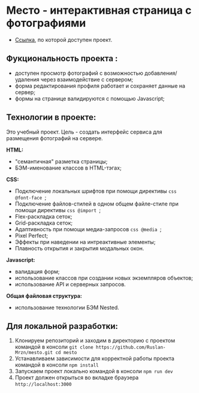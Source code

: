 # Место - интерактивная страница с фотографиями

* [Ссылка](https://ruslan-mrzn.github.io/mesto/index.html "сервис Mesto"), по которой доступен проект.

## Фукциональность проекта :
* доступен просмотр фотографий c возможностью добавления/удаления через взаимодействие с сервером;
* форма редактирования профиля работает и сохраняет данные на сервер;
* формы на странице валидируются с помощью Javascript;

## Технологии в проекте:
Это учебный проект. Цель - создать интерфейс сервиса для размещения фотографий на сервере.

**HTML:**
* "семантичная" разметка страницы;
* БЭМ-именование классов в HTML-тэгах;

**CSS:**
* Подключение локальных шрифтов при помощи директивы ```css @font-face ```;
* Подключение файлов-стилей в одном общем файле-стиле при помощи директивы ```css @import ```;
* Flex-раскладка сеток;
* Grid-раскладка сеток;
* Адаптивность при помощи медиа-запросов ```css @media ```;
* Pixel Perfect;
* Эффекты при наведении на интреактивные элементы;
* Плавность открытия и закрытия модальных окон.

**Javascript:**
* валидация форм;
* использование классов при создании новых экземпляров объектов;
* использование API и серверных запросов.

**Общая файловая структура:**
* использование технологии БЭМ Nested.

## Для локальной разработки:
1. Клонируем репозиторий и заходим в директорию с проектом командой в консоли ```git clone https://github.com/Ruslan-Mrzn/mesto.git cd mesto```
2. Устанавливаем зависимости для корректной работы проекта командой в консоли ``` npm install ```
3. Запускаем проект локально командой в консоли ``` npm run dev ```
4. Проект должен открыться во вкладке браузера ``` http://localhost:3000 ```
